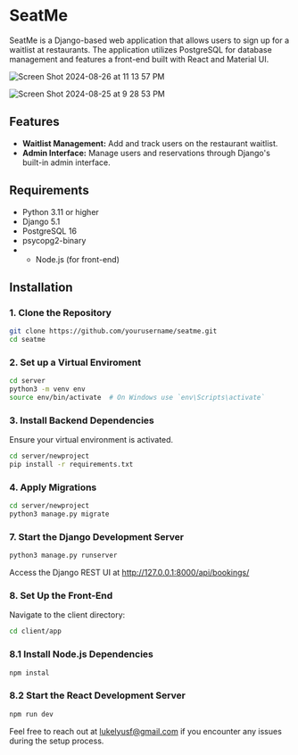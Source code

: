 # SeatMe

SeatMe is a Django-based web application that allows users to sign up for a waitlist at restaurants. The application utilizes PostgreSQL for database management and features a front-end built with React and Material UI.

![Screen Shot 2024-08-26 at 11 13 57 PM](https://github.com/user-attachments/assets/5f111e36-64de-4fa1-9734-919c408dfb75)

![Screen Shot 2024-08-25 at 9 28 53 PM](https://github.com/user-attachments/assets/30e3d548-b723-47ff-aa7a-7349f4573193)


## Features

- **Waitlist Management:** Add and track users on the restaurant waitlist.
- **Admin Interface:** Manage users and reservations through Django's built-in admin interface.

## Requirements

- Python 3.11 or higher
- Django 5.1
- PostgreSQL 16
- psycopg2-binary
- - Node.js (for front-end)

## Installation

### 1. Clone the Repository

```bash
git clone https://github.com/yourusername/seatme.git
cd seatme
```

### 2. Set up a Virtual Enviroment

```bash
cd server
python3 -m venv env
source env/bin/activate  # On Windows use `env\Scripts\activate`
```

### 3. Install Backend Dependencies

Ensure your virtual environment is activated.

```bash
cd server/newproject
pip install -r requirements.txt
```

### 4. Apply Migrations

```bash
cd server/newproject
python3 manage.py migrate
```

### 7. Start the Django Development Server

```bash
python3 manage.py runserver
```

Access the Django REST UI at http://127.0.0.1:8000/api/bookings/

### 8. Set Up the Front-End

Navigate to the client directory:

```bash
cd client/app
```

### 8.1 Install Node.js Dependencies

```bash
npm instal
```

### 8.2 Start the React Development Server

```bash
npm run dev
```

Feel free to reach out at lukelyusf@gmail.com if you encounter any issues during the setup process.
